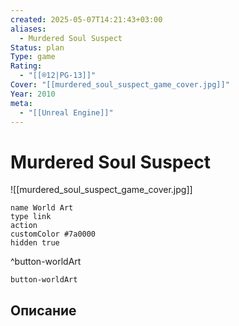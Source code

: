 ```yaml
---
created: 2025-05-07T14:21:43+03:00
aliases:
  - Murdered Soul Suspect
Status: plan
Type: game
Rating:
  - "[[®️12|PG-13]]"
Cover: "[[murdered_soul_suspect_game_cover.jpg]]"
Year: 2010
meta:
  - "[[Unreal Engine]]"
---
```


# Murdered Soul Suspect

![[murdered_soul_suspect_game_cover.jpg]]


```button
name World Art
type link
action 
customColor #7a0000
hidden true
```
^button-worldArt



`button-worldArt`

## Описание


